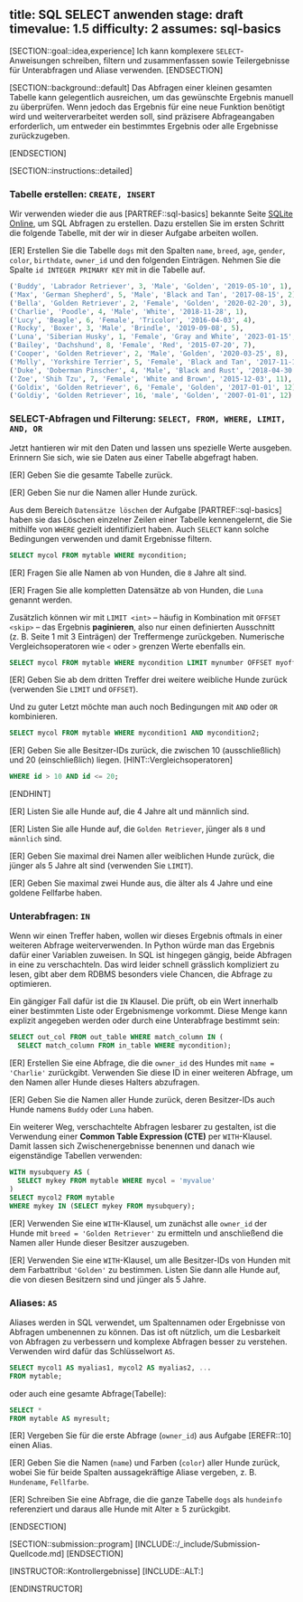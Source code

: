 title: SQL SELECT anwenden
stage: draft
timevalue: 1.5
difficulty: 2
assumes: sql-basics
---

[SECTION::goal::idea,experience]
Ich kann komplexere `SELECT`-Anweisungen schreiben, filtern und zusammenfassen sowie Teilergebnisse für Unterabfragen und Aliase verwenden.
[ENDSECTION]

[SECTION::background::default]
Das Abfragen einer kleinen gesamten Tabelle kann gelegentlich ausreichen, um das gewünschte Ergebnis manuell zu überprüfen. Wenn jedoch das Ergebnis für eine neue Funktion benötigt wird und weiterverarbeitet werden soll, sind präzisere Abfrageangaben erforderlich, um entweder ein bestimmtes Ergebnis oder alle Ergebnisse zurückzugeben.

[ENDSECTION]

[SECTION::instructions::detailed]

### Tabelle erstellen: `CREATE, INSERT`
Wir verwenden wieder die aus [PARTREF::sql-basics] bekannte
Seite [SQLite Online](https://sqliteonline.com), um SQL Abfragen zu erstellen. Dazu erstellen Sie im ersten Schritt die folgende Tabelle, mit
der wir in dieser Aufgabe arbeiten wollen.

[ER] Erstellen Sie die Tabelle `dogs` mit den Spalten `name`, `breed`, `age`, `gender`, `color`,
  `birthdate`, `owner_id` und den folgenden Einträgen. Nehmen Sie die Spalte `id INTEGER PRIMARY KEY`
  mit in die Tabelle auf.

```sql
('Buddy', 'Labrador Retriever', 3, 'Male', 'Golden', '2019-05-10', 1),
('Max', 'German Shepherd', 5, 'Male', 'Black and Tan', '2017-08-15', 2),
('Bella', 'Golden Retriever', 2, 'Female', 'Golden', '2020-02-20', 3),
('Charlie', 'Poodle', 4, 'Male', 'White', '2018-11-28', 1),
('Lucy', 'Beagle', 6, 'Female', 'Tricolor', '2016-04-03', 4),
('Rocky', 'Boxer', 3, 'Male', 'Brindle', '2019-09-08', 5),
('Luna', 'Siberian Husky', 1, 'Female', 'Gray and White', '2023-01-15', 6),
('Bailey', 'Dachshund', 8, 'Female', 'Red', '2015-07-20', 7),
('Cooper', 'Golden Retriever', 2, 'Male', 'Golden', '2020-03-25', 8),
('Molly', 'Yorkshire Terrier', 5, 'Female', 'Black and Tan', '2017-11-12', 9),
('Duke', 'Doberman Pinscher', 4, 'Male', 'Black and Rust', '2018-04-30', 10),
('Zoe', 'Shih Tzu', 7, 'Female', 'White and Brown', '2015-12-03', 11),
('Goldix', 'Golden Retriever', 6, 'Female', 'Golden', '2017-01-01', 12)
('Goldiy', 'Golden Retriever', 16, 'male', 'Golden', '2007-01-01', 12)

```
<!-- time estimate: 15 min -->


### SELECT-Abfragen und Filterung: `SELECT, FROM, WHERE, LIMIT, AND, OR`
Jetzt hantieren wir mit den Daten und lassen uns spezielle Werte ausgeben. 
Erinnern Sie sich, wie sie Daten aus einer Tabelle abgefragt haben.

[ER] Geben Sie die gesamte Tabelle zurück.

[ER] Geben Sie nur die Namen aller Hunde zurück.

Aus dem Bereich `Datensätze löschen` der Aufgabe [PARTREF::sql-basics] haben sie das Löschen
einzelner Zeilen einer Tabelle kennengelernt, die Sie mithilfe von `WHERE` gezielt identifiziert
haben. 
Auch `SELECT` kann solche Bedingungen verwenden und damit Ergebnisse filtern.
```sql
SELECT mycol FROM mytable WHERE mycondition;
```

[ER] Fragen Sie alle Namen ab von Hunden, die `8` Jahre alt sind.

[ER] Fragen Sie alle kompletten Datensätze ab von Hunden, die `Luna` genannt werden.

Zusätzlich können wir mit `LIMIT <int>` – häufig in Kombination mit `OFFSET <skip>` – das Ergebnis **paginieren**, also nur einen definierten Ausschnitt (z.&nbsp;B. Seite 1 mit 3 Einträgen) der Treffermenge zurückgeben. Numerische Vergleichsoperatoren wie `<` oder `>` grenzen Werte ebenfalls ein.
```sql
SELECT mycol FROM mytable WHERE mycondition LIMIT mynumber OFFSET myoffset;
```

[ER] Geben Sie ab dem dritten Treffer drei weitere weibliche Hunde zurück (verwenden Sie `LIMIT` und `OFFSET`).

Und zu guter Letzt möchte man auch noch Bedingungen mit `AND` oder `OR` kombinieren.
```sql
SELECT mycol FROM mytable WHERE mycondition1 AND mycondition2;
```
[ER] Geben Sie alle Besitzer-IDs zurück, die zwischen 10 (ausschließlich) und 20 (einschließlich) liegen.
[HINT::Vergleichsoperatoren]
```sql
WHERE id > 10 AND id <= 20;
```
[ENDHINT]

[ER] Listen Sie alle Hunde auf, die 4 Jahre alt und männlich sind.

[ER] Listen Sie alle Hunde auf, die `Golden Retriever`, jünger als `8` und `männlich` sind.

[ER] Geben Sie maximal drei Namen aller weiblichen Hunde zurück, die jünger als 5 Jahre alt sind (verwenden Sie `LIMIT`).

[ER] Geben Sie maximal zwei Hunde aus, die älter als 4 Jahre und eine goldene Fellfarbe haben.
<!-- time estimate: 30 min -->


### Unterabfragen: `IN`
Wenn wir einen Treffer haben, wollen wir dieses Ergebnis oftmals in einer weiteren Abfrage weiterverwenden.
In Python würde man das Ergebnis dafür einer Variablen zuweisen.
In SQL ist hingegen gängig, beide Abfragen in eine zu verschachteln.
Das wird leider schnell grässlich kompliziert zu lesen, gibt aber dem RDBMS besonders viele Chancen,
die Abfrage zu optimieren.

Ein gängiger Fall dafür ist die `IN` Klausel.
Die prüft, ob ein Wert innerhalb einer bestimmten Liste oder Ergebnismenge vorkommt. 
Diese Menge kann explizit angegeben werden oder durch eine Unterabfrage bestimmt sein:
```sql
SELECT out_col FROM out_table WHERE match_column IN (
  SELECT match_column FROM in_table WHERE mycondition);
```
[ER] Erstellen Sie eine Abfrage, die die `owner_id` des Hundes mit `name = 'Charlie'` zurückgibt. 
Verwenden Sie diese ID in einer weiteren Abfrage, um den Namen aller Hunde dieses Halters abzufragen.

[ER] Geben Sie die Namen aller Hunde zurück, deren Besitzer-IDs auch Hunde namens `Buddy` oder `Luna` haben.

Ein weiterer Weg, verschachtelte Abfragen lesbarer zu gestalten, ist die Verwendung einer **Common Table Expression (CTE)** per `WITH`-Klausel. Damit lassen sich Zwischenergebnisse benennen und danach wie eigenständige Tabellen verwenden:

```sql
WITH mysubquery AS (
  SELECT mykey FROM mytable WHERE mycol = 'myvalue'
)
SELECT mycol2 FROM mytable
WHERE mykey IN (SELECT mykey FROM mysubquery);
```

[ER] Verwenden Sie eine `WITH`-Klausel, um zunächst alle `owner_id` der Hunde mit `breed = 'Golden Retriever'` zu ermitteln und anschließend die Namen aller Hunde dieser Besitzer auszugeben.

[ER] Verwenden Sie eine `WITH`-Klausel, um alle Besitzer-IDs von Hunden mit dem Farbattribut `'Golden'` zu bestimmen. 
Listen Sie dann alle Hunde auf, die von diesen Besitzern sind und jünger als 5 Jahre.
<!-- time estimate: 30 min -->


### Aliases: `AS`
Aliases werden in SQL verwendet, um Spaltennamen oder Ergebnisse von Abfragen umbenennen zu können.
Das ist oft nützlich, um die Lesbarkeit von Abfragen zu verbessern und komplexe Abfragen
besser zu verstehen. Verwenden wird dafür das Schlüsselwort `AS`.

```sql
SELECT mycol1 AS myalias1, mycol2 AS myalias2, ...
FROM mytable;
```

oder auch eine gesamte Abfrage(Tabelle):

```sql
SELECT * 
FROM mytable AS myresult;
```
[ER] Vergeben Sie für die erste Abfrage (`owner_id`) aus Aufgabe [EREFR::10] einen Alias.

[ER] Geben Sie die Namen (`name`) und Farben (`color`) aller Hunde zurück, wobei Sie für beide Spalten aussagekräftige Aliase vergeben, z.&nbsp;B. `Hundename`, `Fellfarbe`.

[ER] Schreiben Sie eine Abfrage, die die ganze Tabelle `dogs` als `hundeinfo` referenziert und daraus alle Hunde mit Alter ≥ 5 zurückgibt.
<!-- time estimate: 15 min -->


[ENDSECTION]

[SECTION::submission::program]
[INCLUDE::/_include/Submission-Quellcode.md]
[ENDSECTION]


[INSTRUCTOR::Kontrollergebnisse]
[INCLUDE::ALT:]

[ENDINSTRUCTOR]